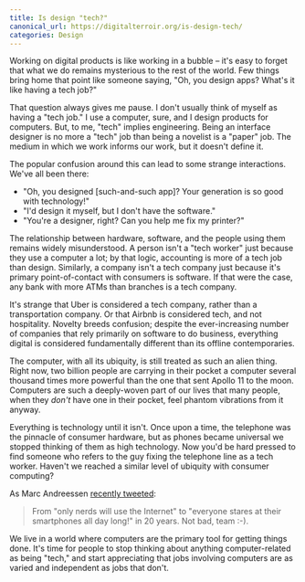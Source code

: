 ```yaml
---
title: Is design "tech?"
canonical_url: https://digitalterroir.org/is-design-tech/
categories: Design
---
```


Working on digital products is like working in a bubble – it's easy to forget that what we do remains mysterious to the rest of the world. Few things bring home that point like someone saying, "Oh, you design apps? What's it like having a tech job?"

That question always gives me pause. I don't usually think of myself as having a "tech job." I use a computer, sure, and I design products for computers. But, to me, "tech" implies engineering. Being an interface designer is no more a "tech" job than being a novelist is a "paper" job. The medium in which we work informs our work, but it doesn't define it.

The popular confusion around this can lead to some strange interactions. We've all been there:

- "Oh, you designed [such-and-such app]? Your generation is so good with technology!"
- "I'd design it myself, but I don't have the software."
- "You're a designer, right? Can you help me fix my printer?"

The relationship between hardware, software, and the people using them remains widely misunderstood. A person isn't a "tech worker" just because they use a computer a lot; by that logic, accounting is more of a tech job than design. Similarly, a company isn't a tech company just because it's primary point-of-contact with consumers is software. If that were the case, any bank with more ATMs than branches is a tech company.

It's strange that Uber is considered a tech company, rather than a transportation company. Or that Airbnb is considered tech, and not hospitality. Novelty breeds confusion; despite the ever-increasing number of companies that rely primarily on software to do business, everything digital is considered fundamentally different than its offline contemporaries.

The computer, with all its ubiquity, is still treated as such an alien thing. Right now, two billion people are carrying in their pocket a computer several thousand times more powerful than the one that sent Apollo 11 to the moon. Computers are such a deeply-woven part of our lives that many people, when they _don't_ have one in their pocket, feel phantom vibrations from it anyway.

Everything is technology until it isn't. Once upon a time, the telephone was the pinnacle of consumer hardware, but as phones became universal we stopped thinking of them as high technology. Now you'd be hard pressed to find someone who refers to the guy fixing the telephone line as a tech worker. Haven't we reached a similar level of ubiquity with consumer computing?

As Marc Andreessen [recently tweeted](https://twitter.com/pmarca/status/556161530455023617):

> From "only nerds will use the Internet" to "everyone stares at their smartphones all day long!" in 20 years. Not bad, team :-).

We live in a world where computers are the primary tool for getting things done. It's time for people to stop thinking about anything computer-related as being "tech," and start appreciating that jobs involving computers are as varied and independent as jobs that don't.
